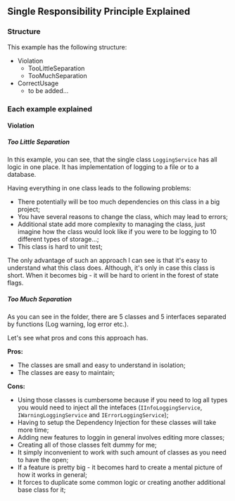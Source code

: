 ## Single Responsibility Principle Explained

### Structure
This example has the following structure:
* Violation
    * TooLittleSeparation
    * TooMuchSeparation 
* CorrectUsage
    * to be added...

### Each example explained
#### Violation
##### Too Little Separation
In this example, you can see, that the single class `LoggingService` has all logic in one place. It has implementation of logging to a file
or to a database.

Having everything in one class leads to the following problems:
* There potentially will be too much dependencies on this class in a big project;
* You have several reasons to change the class, which may lead to errors;
* Additional state add more complexity to managing the class, just imagine how the class would look like if you were to be logging to 10 different types of storage...;
* This class is hard to unit test;

The only advantage of such an approach I can see is that it's easy to understand what this class does. Although, it's only in case
this class is short. When it becomes big - it will be hard to orient in the forest of state flags.

##### Too Much Separation

As you can see in the folder, there are 5 classes and 5 interfaces separated by functions (Log warning, log error etc.).

Let's see what pros and cons this approach has.

**Pros:**
* The classes are small and easy to understand in isolation;
* The classes are easy to maintain;

**Cons:**
* Using those classes is cumbersome because if you need to log all types you would need to inject all the intefaces (`IInfoLoggingService`, `IWarningLoggingService` and `IErrorLoggingService`);
* Having to setup the Dependency Injection for these classes will take more time;
* Adding new features to loggin in general involves editing more classes;
* Creating all of those classes felt dummy for me;
* It simply inconvenient to work with such amount of classes as you need to have the open;
* If a feature is pretty big - it becomes hard to create a mental picture of how it works in general;
* It forces to duplicate some common logic or creating another additional base class for it;

